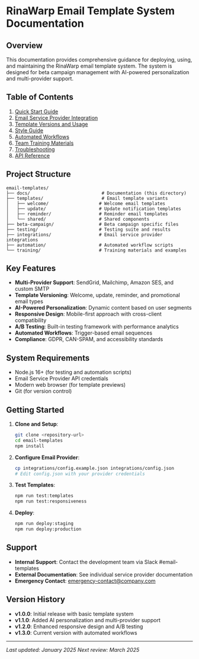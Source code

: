 # RinaWarp Email Template System Documentation

## Overview

This documentation provides comprehensive guidance for deploying, using, and maintaining the RinaWarp email template system. The system is designed for beta campaign management with AI-powered personalization and multi-provider support.

## Table of Contents

1. [Quick Start Guide](./quick-start.md)
2. [Email Service Provider Integration](./email-service-providers.md)
3. [Template Versions and Usage](./template-versions.md)
4. [Style Guide](./style-guide.md)
5. [Automated Workflows](./automated-workflows.md)
6. [Team Training Materials](./training-materials.md)
7. [Troubleshooting](./troubleshooting.md)
8. [API Reference](./api-reference.md)

## Project Structure

```
email-templates/
├── docs/                           # Documentation (this directory)
├── templates/                      # Email template variants
│   ├── welcome/                   # Welcome email templates
│   ├── update/                    # Update notification templates
│   ├── reminder/                  # Reminder email templates
│   └── shared/                    # Shared components
├── beta-campaign/                 # Beta campaign specific files
├── testing/                       # Testing suite and results
├── integrations/                  # Email service provider integrations
├── automation/                    # Automated workflow scripts
└── training/                      # Training materials and examples
```

## Key Features

- **Multi-Provider Support**: SendGrid, Mailchimp, Amazon SES, and custom SMTP
- **Template Versioning**: Welcome, update, reminder, and promotional email types
- **AI-Powered Personalization**: Dynamic content based on user segments
- **Responsive Design**: Mobile-first approach with cross-client compatibility
- **A/B Testing**: Built-in testing framework with performance analytics
- **Automated Workflows**: Trigger-based email sequences
- **Compliance**: GDPR, CAN-SPAM, and accessibility standards

## System Requirements

- Node.js 16+ (for testing and automation scripts)
- Email Service Provider API credentials
- Modern web browser (for template previews)
- Git (for version control)

## Getting Started

1. **Clone and Setup**:
   ```bash
   git clone <repository-url>
   cd email-templates
   npm install
   ```

2. **Configure Email Provider**:
   ```bash
   cp integrations/config.example.json integrations/config.json
   # Edit config.json with your provider credentials
   ```

3. **Test Templates**:
   ```bash
   npm run test:templates
   npm run test:responsiveness
   ```

4. **Deploy**:
   ```bash
   npm run deploy:staging
   npm run deploy:production
   ```

## Support

- **Internal Support**: Contact the development team via Slack #email-templates
- **External Documentation**: See individual service provider documentation
- **Emergency Contact**: [emergency-contact@company.com](mailto:emergency-contact@company.com)

## Version History

- **v1.0.0**: Initial release with basic template system
- **v1.1.0**: Added AI personalization and multi-provider support
- **v1.2.0**: Enhanced responsive design and A/B testing
- **v1.3.0**: Current version with automated workflows

---

*Last updated: January 2025*
*Next review: March 2025*
